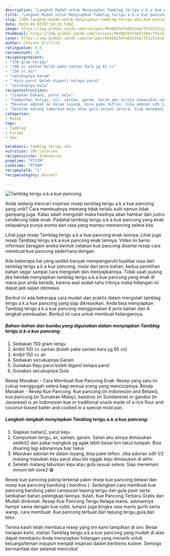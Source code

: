 ```yaml
---
description: "Langkah Mudah untuk Menyiapkan Tamblag terigu a.k.a kue pancong, Enak Banget"
title: "Langkah Mudah untuk Menyiapkan Tamblag terigu a.k.a kue pancong, Enak Banget"
slug: 1380-langkah-mudah-untuk-menyiapkan-tamblag-terigu-aka-kue-pancong-enak-banget
date: 2020-09-02T07:50:55.530Z
image: https://img-global.cpcdn.com/recipes/96406254fe6621b4/751x532cq70/tamblag-terigu-aka-kue-pancong-foto-resep-utama.jpg
thumbnail: https://img-global.cpcdn.com/recipes/96406254fe6621b4/751x532cq70/tamblag-terigu-aka-kue-pancong-foto-resep-utama.jpg
cover: https://img-global.cpcdn.com/recipes/96406254fe6621b4/751x532cq70/tamblag-terigu-aka-kue-pancong-foto-resep-utama.jpg
author: Chester Griffith
ratingvalue: 4.8
reviewcount: 15
recipeingredient:
- "150 gram terigu"
- "100 cc santan boleh pake santan kara yg 65 cc"
- "150 cc air"
- "secukupnya Garam"
- " Keju parut boleh diganti kelapa parut"
- "secukupnya Gula"
recipeinstructions:
- "Siapkan bahan2, parut keju"
- "Campurkan terigu, air, santan, garam. Saran aku airnya dimasukan sedikit2 dan pakai mangkok yg agak lebih besar krn takut tumpah. Bisa disaring lagi adonannya biar halus"
- "Masukan adonan ke dalam loyang, bisa pake teflon. Jika adonan sdh 1/2 matang masukan keju parut atau klo nggak keju dimasukan di akhir."
- "Setelah matang taburkan keju atau gula sesuai selera. Siap menemani minum teh sore2 😁"
categories:
- Resep
tags:
- tamblag
- terigu
- aka

katakunci: tamblag terigu aka 
nutrition: 285 calories
recipecuisine: Indonesian
preptime: "PT17M"
cooktime: "PT36M"
recipeyield: "1"
recipecategory: Dessert

---
```



![Tamblag terigu a.k.a kue pancong](https://img-global.cpcdn.com/recipes/96406254fe6621b4/751x532cq70/tamblag-terigu-aka-kue-pancong-foto-resep-utama.jpg)

Anda sedang mencari inspirasi resep tamblag terigu a.k.a kue pancong yang unik? Cara membuatnya memang tidak terlalu sulit namun tidak gampang juga. Kalau salah mengolah maka hasilnya akan hambar dan justru cenderung tidak enak. Padahal tamblag terigu a.k.a kue pancong yang enak selayaknya punya aroma dan rasa yang mampu memancing selera kita.

Lihat juga resep Tamblag terigu a.k.a kue pancong enak lainnya. Lihat juga resep Tamblag terigu a.k.a kue pancong enak lainnya. Video ini berisi informasi beragam aneka bentuk cetakan kue pancong disertai resep cara membuat kue pancong sederhana dengan.

Ada beberapa hal yang sedikit banyak mempengaruhi kualitas rasa dari tamblag terigu a.k.a kue pancong, mulai dari jenis bahan, kedua pemilihan bahan segar sampai cara mengolah dan menyajikannya. Tidak usah pusing jika hendak menyiapkan tamblag terigu a.k.a kue pancong yang enak di mana pun anda berada, karena asal sudah tahu triknya maka hidangan ini dapat jadi sajian istimewa.


Berikut ini ada beberapa cara mudah dan praktis dalam mengolah tamblag terigu a.k.a kue pancong yang siap dikreasikan. Anda bisa menyiapkan Tamblag terigu a.k.a kue pancong menggunakan 6 jenis bahan dan 4 langkah pembuatan. Berikut ini cara untuk membuat hidangannya.

<!--inarticleads1-->

##### Bahan-bahan dan bumbu yang digunakan dalam menyiapkan Tamblag terigu a.k.a kue pancong:

1. Sediakan 150 gram terigu
1. Ambil 100 cc santan (boleh pake santan kara yg 65 cc)
1. Ambil 150 cc air
1. Sediakan secukupnya Garam
1. Gunakan  Keju parut boleh diganti kelapa parut
1. Gunakan secukupnya Gula


Resep Masakan - Cara Membuat Kue Pancong Enak. Resep yang satu ini cukup menggugah selera bagi semua orang yang mencicipinya. Resep Masakan - Resep Kue Pancong. Kue pancong (in Indonesian and Betawi), kue pancung (in Sumatran Malay), bandros (in Sundanese) or gandos (in Javanese) is an Indonesian kue or traditional snack made of a rice flour and coconut-based batter and cooked in a special mold pan. 

<!--inarticleads2-->

##### Langkah-langkah menyiapkan Tamblag terigu a.k.a kue pancong:

1. Siapkan bahan2, parut keju
1. Campurkan terigu, air, santan, garam. Saran aku airnya dimasukan sedikit2 dan pakai mangkok yg agak lebih besar krn takut tumpah. Bisa disaring lagi adonannya biar halus
1. Masukan adonan ke dalam loyang, bisa pake teflon. Jika adonan sdh 1/2 matang masukan keju parut atau klo nggak keju dimasukan di akhir.
1. Setelah matang taburkan keju atau gula sesuai selera. Siap menemani minum teh sore2 😁


Resep kue pancong paling terkenal yakni resep kue pancong betawi dan resep kue pancong bandung ( bandros ). Sedangkan cara membuat kue pancong bandung yakni campuran tepung terigu dan gula pasir serta tambahan bahan pelengkap lainnya. itulah. Kue Pancong Terbaru Gratis dan Mudah dinikmati. Resep Kue Pancong Terigu Kelapa manis. adonannya hampir sama dengan kue cubit, lumpur juga bingka rasa manis gurih serta wangi, cara membuat. Kue pancong terbuat dari tepung terigu,gula,dan telur. 

Terima kasih telah membaca resep yang tim kami tampilkan di sini. Besar harapan kami, olahan Tamblag terigu a.k.a kue pancong yang mudah di atas dapat membantu Anda menyiapkan hidangan yang menarik untuk keluarga/teman maupun menjadi inspirasi dalam berbisnis kuliner. Semoga bermanfaat dan selamat mencoba!
